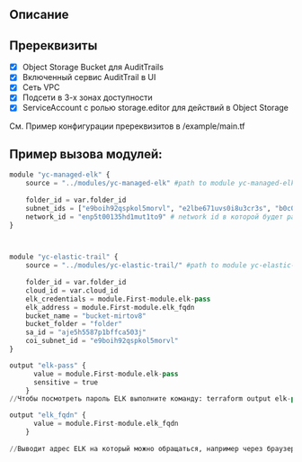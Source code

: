 
## Описание


## Пререквизиты
- [x] Object Storage Bucket для AuditTrails
- [x] Включенный сервис AuditTrail в UI
- [x] Сеть VPC
- [x] Подсети в 3-х зонах доступности
- [x] ServiceAccount с ролью storage.editor для действий в Object Storage

См. Пример конфигурации пререквизитов в /example/main.tf 


## Пример вызова модулей:
```Python
module "yc-managed-elk" {
    source = "../modules/yc-managed-elk" #path to module yc-managed-elk
    
    folder_id = var.folder_id
    subnet_ids = ["e9boih92qspkol5morvl", "e2lbe671uvs0i8u3cr3s", "b0c0ddsip8vkulcqh7k4"]  #subnets в 3-х зонах доступности для развертывания ELK
    network_id = "enp5t00135hd1mut1to9" # network id в которой будет развернут ELK
}



module "yc-elastic-trail" {
    source = "../modules/yc-elastic-trail/" #path to module yc-elastic-trail
    
    folder_id = var.folder_id
    cloud_id = var.cloud_id
    elk_credentials = module.First-module.elk-pass
    elk_address = module.First-module.elk_fqdn
    bucket_name = "bucket-mirtov8"
    bucket_folder = "folder"
    sa_id = "aje5h5587p1bffca503j"
    coi_subnet_id = "e9boih92qspkol5morvl"
}

output "elk-pass" {
      value = module.First-module.elk-pass
      sensitive = true
    }
//Чтобы посмотреть пароль ELK выполните команду: terraform output elk-pass

output "elk_fqdn" {
      value = module.First-module.elk_fqdn
    }
    
//Выводит адрес ELK на который можно обращаться, например через браузер 
```

